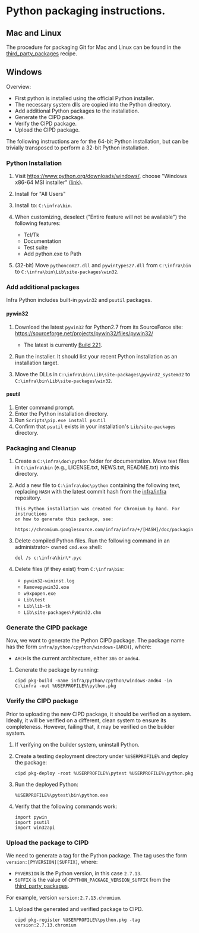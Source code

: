 # Python packaging instructions.

## Mac and Linux
The procedure for packaging Git for Mac and Linux can be found in the
[third_party_packages](/recipes/recipes/third_party_packages.py) recipe.

## Windows

Overview:

- First python is installed using the official Python installer.
- The necessary system dlls are copied into the Python directory.
- Add additional Python packages to the installation.
- Generate the CIPD package.
- Verify the CIPD package.
- Upload the CIPD package.

The following instructions are for the 64-bit Python installation, but can be
trivially transposed to perform a 32-bit Python installation.

### Python Installation

1. Visit https://www.python.org/downloads/windows/, choose "Windows x86-64 MSI
  installer"
  ([link](https://www.python.org/ftp/python/2.7.13/python-2.7.13.amd64.msi)).
1. Install for "All Users"
1. Install to: `C:\infra\bin`.
1. When customizing, deselect ("Entire feature will not be available") the
  following features:

    - Tcl/Tk
    - Documentation
    - Test suite
    - Add python.exe to Path
1. (32-bit) Move `pythoncom27.dll` and `pywintypes27.dll` from `C:\infra\bin` to
  `C:\infra\bin\Lib\site-packages\win32`.

### Add additional packages

Infra Python includes built-in `pywin32` and `psutil` packages.

#### pywin32

1. Download the latest `pywin32` for Python2.7 from its SourceForce site:
  https://sourceforge.net/projects/pywin32/files/pywin32/
    - The latest is currently
    [Build 221](https://sourceforge.net/projects/pywin32/files/pywin32/Build%20221/).

1. Run the installer. It should list your recent Python installation as an
  installation target.
1. Move the DLLs in `C:\infra\bin\Lib\site-packages\pywin32_system32` to
  `C:\infra\bin\Lib\site-packages\win32`.

#### psutil

1. Enter command prompt.
1. Enter the Python installation directory.
1. Run `Scripts\pip.exe install psutil`
1. Confirm that `psutil` exists in your installation's `Lib/site-packages`
  directory.

### Packaging and Cleanup

1. Create a `C:\infra\doc\python` folder for documentation. Move text files in
  `C:\infra\bin` (e.g., LICENSE.txt, NEWS.txt, README.txt) into this directory.
1. Add a new file to `C:\infra\doc\python` containing the following text,
  replacing `HASH` with the latest commit hash from the
  [infra/infra](https://chromium.googlesource.com/infra/infra/+/master)
  repository.

    ```
    This Python installation was created for Chromium by hand. For instructions
    on how to generate this package, see:

    https://chromium.googlesource.com/infra/infra/+/[HASH]/doc/packaging/python.md
    ```
1. Delete compiled Python files. Run the following command in an administrator-
  owned `cmd.exe` shell:

    ```
    del /s c:\infra\bin\*.pyc
    ```
1. Delete files (if they exist) from `C:\infra\bin`:

    - `pywin32-wininst.log`
    - `Removepywin32.exe`
    - `w9xpopen.exe`
    - `Lib\test`
    - `Lib\lib-tk`
    - `Lib\site-packages\PyWin32.chm`

### Generate the CIPD package

Now, we want to generate the Python CIPD package. The package name has the form
`infra/python/cpython/windows-[ARCH]`, where:

- `ARCH` is the current architecture, either `386` or `amd64`.

1. Generate the package by running:

    ```
    cipd pkg-build -name infra/python/cpython/windows-amd64 -in C:\infra -out %USERPROFILE%\python.pkg
    ```

### Verify the CIPD package

Prior to uploading the new CIPD package, it should be verified on a system.
Ideally, it will be verified on a different, clean system to ensure its
completeness. However, failing that, it may be verified on the builder system.


1. If verifying on the builder system, uninstall Python.
1. Create a testing deployment directory under `%USERPROFILE%` and deploy the package:

    ```
    cipd pkg-deploy -root %USERPROFILE%\pytest %USERPROFILE%\python.pkg
    ```
1. Run the deployed Python:

    ```
    %USERPROFILE%\pytest\bin\python.exe
    ```
1. Verify that the following commands work:

    ```
    import pywin
    import psutil
    import win32api
    ```

### Upload the package to CIPD

We need to generate a tag for the Python package. The tag uses the form
`version:[PYVERSION][SUFFIX]`, where:
- `PYVERSION` is the Python version, in this case `2.7.13`.
- `SUFFIX` is the value of `CPYTHON_PACKAGE_VERSION_SUFFIX` from the
  [third_party_packages](/recipes/recipes/third_party_packages.py).

For example, version `version:2.7.13.chromium`.

1. Upload the generated and verified package to CIPD.

    ```
    cipd pkg-register %USERPROFILE%\python.pkg -tag version:2.7.13.chromium
    ```
